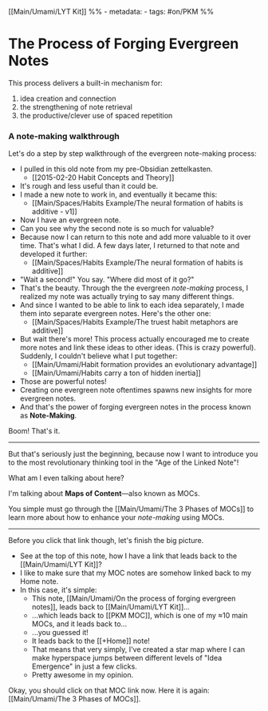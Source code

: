 [[Main/Umami/LYT Kit]]
%% - metadata:
	- tags: #on/PKM  %%
# The Process of Forging Evergreen Notes
 This process delivers a built-in mechanism for:
 
 1. idea creation and connection
 2. the strengthening of note retrieval
 3. the productive/clever use of spaced repetition

### A note-making walkthrough
Let's do a step by step walkthrough of the evergreen note-making process:

- I pulled in this old note from my pre-Obsidian zettelkasten. 
	- [[2015-02-20 Habit Concepts and Theory]]
- It's rough and less useful than it could be.
- I made a new note to work in, and eventually it became this:
	- [[Main/Spaces/Habits Example/The neural formation of habits is additive - v1]]
- Now I have an evergreen note.
- Can you see why the second note is so much for valuable?
- Because now I can return to this note and add more valuable to it over time. That's what I did. A few days later, I returned to that note and developed it further:
	- [[Main/Spaces/Habits Example/The neural formation of habits is additive]]
- "Wait a second!" You say. "Where did most of it go?"
- That's the beauty. Through the the evergreen *note-making* process, I realized my note was actually trying to say many different things. 
- And since I wanted to be able to link to each idea separately, I made them into separate evergreen notes. Here's the other one:
	- [[Main/Spaces/Habits Example/The truest habit metaphors are additive]]
- But wait there's more! This process actually encouraged me to create more notes and link these ideas to other ideas. (This is crazy powerful). Suddenly, I couldn't believe what I put together:
	- [[Main/Umami/Habit formation provides an evolutionary advantage]]
	- [[Main/Umami/Habits carry a ton of hidden inertia]]
- Those are powerful notes!
- Creating one evergreen note oftentimes spawns new insights for more evergreen notes.
- And that's the power of forging evergreen notes in the process known as **Note-Making**.

Boom! That's it. 

---
But that's seriously just the beginning, because now I want to introduce you to the most revolutionary thinking tool in the "Age of the Linked Note"!

What am I even talking about here?  

I'm talking about **Maps of Content**—also known as MOCs.

You simple must go through the [[Main/Umami/The 3 Phases of MOCs]] to learn more about how to enhance your *note-making* using MOCs.

---
Before you click that link though, let's finish the big picture. 

- See at the top of this note, how I have a link that leads back to the [[Main/Umami/LYT Kit]]? 
- I like to make sure that my MOC notes are somehow linked back to my Home note.
- In this case, it's simple:
	- This note, [[Main/Umami/On the process of forging evergreen notes]], leads back to [[Main/Umami/LYT Kit]]...
	- ...which leads back to [[PKM MOC]], which is one of my ≈10 main MOCs, and it leads back to...
	- ...you guessed it!
	- It leads back to the [[+Home]] note!
	- That means that very simply, I've created a star map where I can make hyperspace jumps between different levels of "Idea Emergence" in just a few clicks.
	- Pretty awesome in my opinion.

Okay, you should click on that MOC link now. Here it is again: [[Main/Umami/The 3 Phases of MOCs]].

